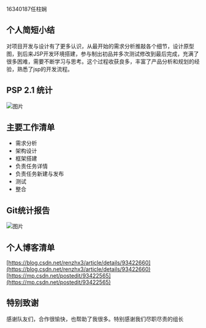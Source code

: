16340187任柱娴
## 个人简短小结
对项目开发与设计有了更多认识，从最开始的需求分析推敲各个细节，设计原型图，到后来JSP开发环境搭建，参与制出初品并多次测试修改到最后完成，充满了很多困难，需要不断学习与思考。这个过程收获良多，丰富了产品分析和规划的经验，熟悉了jsp的开发流程。

## PSP 2.1 统计
![图片](https://uploader.shimo.im/f/ITuknXkhFSQfKzE6.png!thumbnail)

## 主要工作清单
* 需求分析
* 架构设计
* 框架搭建
* 负责任务详情
* 负责任务新建与发布
* 测试
* 整合

## Git统计报告
![图片](https://uploader.shimo.im/f/XhcS7CYLFBI0rvoF.png!thumbnail)

## **个**人博客清单
[https://blog.csdn.net/renzhx3/article/details/93422660](https://blog.csdn.net/renzhx3/article/details/93422660)
[https://mp.csdn.net/postedit/93422565](https://mp.csdn.net/postedit/93422565)

## 特别致谢
感谢队友们，合作很愉快，也帮助了我很多。特别感谢我们尽职尽责的组长

## 


